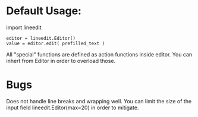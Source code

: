 Default Usage:
===

import lineedit

```
editor = lineedit.Editor()
value = editor.edit( prefilled_text )
```

All "special" functions are defined as action functions inside editor.
You can inhert from Editor in order to overload those.


Bugs
===

Does not handle line breaks and wrapping well. You can limit the size
of the input field lineedit.Editor(max=20) in order to mitigate.
